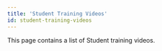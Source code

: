 ```yaml
---
title: 'Student Training Videos'
id: student-training-videos
---
```


<VersioningTracker frontMatter={frontMatter}/>

This page contains a list of Student training videos.

<AuthorBox frontMatter={frontMatter}/>
